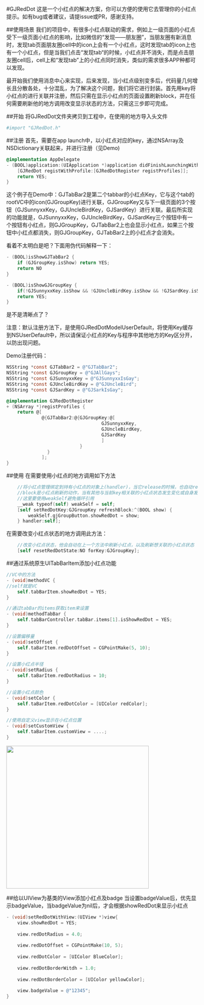 #GJRedDot
这是一个小红点的解决方案，你可以方便的使用它去管理你的小红点提示。如有bug或者建议，请提issue或PR，感谢支持。

##使用场景
我们的项目中，有很多小红点联动的需求，例如上一级页面的小红点受下一级页面小红点的影响，比如微信的“发现——朋友圈”，当朋友圈有新消息时，发现tab页面朋友圈cell中的icon上会有一个小红点，这时发现tab的icon上也有一个小红点，但是当我们点击“发现tab“的时候，小红点并不消失，而是点击朋友圈cell后，cell上和“发现tab”上的小红点同时消失，类似的需求很多APP种都可以发现。

最开始我们使用消息中心来实现，后来发现，当小红点级别变多后，代码量几何增长且分散各处，十分混乱，为了解决这个问题，我们将它进行封装。首先用key将小红点的进行关联并注册，然后只需在显示小红点的页面设置刷新block，并在任何需要刷新他的地方调用改变显示状态的方法，只需这三步即可完成。


##开始
将GJRedDot文件夹拷贝到工程中，在使用的地方导入头文件
```bash
#import "GJRedDot.h"
```

##注册
首先，需要在app launch中，以小红点对应的key，通过NSArray及NSDictionary关联起来，并进行注册（见Demo)
```objective-c
@implementation AppDelegate
- (BOOL)application:(UIApplication *)application didFinishLaunchingWithOptions:(NSDictionary *)launchOptions {
    [GJRedDot registWithProfile:[GJRedDotRegister registProfiles]];
    return YES;
}
```

这个例子在Demo中：GJTabBar2是第二个tabbar的小红点Key，它与这个tab的rootVC中的icon(GJGroupKey)进行关联，GJGroupKey又与下一级页面的3个按钮（GJSunnyxxKey，GJUncleBirdKey，GJSardKey）进行关联。最后所实现的功能就是，GJSunnyxxKey，GJUncleBirdKey，GJSardKey三个按钮中有一个按钮有小红点，则GJGroupKey，GJTabBar2上也会显示小红点，如果三个按钮中小红点都消失，则GJGroupKey，GJTabBar2上的小红点才会消失。

看着不太明白是吧？下面用伪代码解释一下：
```objective-c
- (BOOL)isShowGJTabBar2 {
    if (GJGroupKey.isShow) return YES;
    return NO
}

- (BOOL)isShowGJGroupKey {
    if(!GJSunnyxxKey.isShow && !GJUncleBirdKey.isShow && !GJSardKey.isShow) return NO;
    return YES;
}
```
是不是清晰点了？


注意：默认注册方法下，是使用GJRedDotModelUserDefault，将使用Key缓存到NSUserDefault中，所以请保证小红点的Key与程序中其他地方的Key区分开，以防出现问题。

Demo注册代码：
```objective-c
NSString *const GJTabBar2 = @"GJTabBar2";
NSString *const GJGroupKey = @"GJAllGays";
NSString *const GJSunnyxxKey = @"GJSunnyxxIsGay";
NSString *const GJUncleBirdKey = @"GJUncleBird";
NSString *const GJSardKey = @"GJSarkIsGay";

@implementation GJRedDotRegister
+ (NSArray *)registProfiles {
    return @[
             @{GJTabBar2:@{GJGroupKey:@[
                                   GJSunnyxxKey,
                                   GJUncleBirdKey,
                                   GJSardKey
                                   ]
                           }
               }
             ];
}

```

##使用
在需要使用小红点的地方调用如下方法
```objective-c
    //将小红点管理绑定到持有小红点的对象上(handler)，当它release的时候，也自动release小红点的管理
    //block是小红点刷新的动作，当有其他与当前key相关联的小红点状态发生变化或自身发生变化时，并影响到当前小红点状态，则进行刷新动作
    //这里要使用weakSelf避免循环引用
    __weak typeof(self) weakSelf = self;
    [self setRedDotKey:GJGroupKey refreshBlock:^(BOOL show) {
        weakSelf.gjGroupButton.showRedDot = show;
    } handler:self];
```

在需要改变小红点状态的地方调用此方法：
```objective-c
    //改变小红点状态，他会自动在上一个方法中刷新小红点，以及刷新想关联的小红点状态
    [self resetRedDotState:NO forKey:GJGroupKey];
```

##通过系统原生UITabBarItem添加小红点功能
```objective-c
//VC中的方法
- (void)methodVC {
//self就是VC
    self.tabBarItem.showRedDot = YES;
}

//通过tabBar的items获取item来设置
- (void)methodTabBar {
    self.tabBarController.tabBar.items[1].isShowRedDot = YES;
}

//设置偏移量
- (void)setOffset {
    self.taBarItem.redDotOffset = CGPointMake(5, 10);
}

//设置小红点半径
- (void)setRadius {
    self.taBarItem.redDotRadius = 10;
}

//设置小红点颜色
- (void)setColor {
    self.taBarItem.redDotColor = [UIColor redColor];
}

//使用自定义view显示在小红点位置
- (void)setCustomView {
    self.taBarItem.customView = ....;
}
```
<img src="https://github.com/GJGroup/UITabBarItem-GJRedDot/blob/master/demo.gif" width="375">

##给以UIView为基类的View添加小红点及badge
当设置badgeValue后，优先显示badgeValue，当badgeValue为nil后，才会根据showRedDot来显示小红点
```objective-c
- (void)setRedDotWithView:(UIView *)view{
    view.showRedDot = YES;
    
    view.redDotRadius = 4.0;
    
    view.redDotOffset = CGPointMake(10, 5);
    
    view.redDotColor = [UIColor BlueColor];
    
    view.redDotBorderWitdh = 1.0;
    
    view.redDotBorderColor = [UIColor yellowColor];
    
    view.badgeValue = @"12345";
}
```

